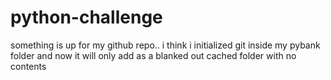 # python-challenge

something is up for my github repo.. i think i initialized git inside my pybank folder and now it will only add as a blanked out cached folder with no contents